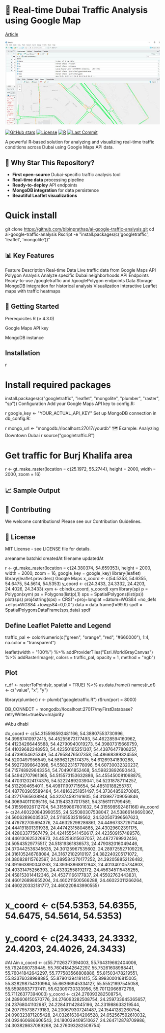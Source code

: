  
 # 🚦 Real-time Dubai Traffic Analysis using Google Map
[Article](https://bibinprathap.medium.com/unlock-dubais-traffic-secrets-real-time-analysis-with-google-maps-r-07971d9207c8)



  ![  Traffic Visualization](google-traffic.jpeg)  


[![GitHub stars](https://img.shields.io/github/stars/bibinprathap/ai-google-traffic-analysis.svg?style=social)](https://github.com/bibinprathap/ai-google-traffic-analysis/stargazers)
[![License](https://img.shields.io/badge/license-MIT-blue.svg)](https://opensource.org/licenses/MIT)
[![R](https://img.shields.io/badge/R-4.3+-blue.svg)](https://www.r-project.org/)
[![Last Commit](https://img.shields.io/github/last-commit/bibinprathap/ai-google-traffic-analysis)](https://github.com/bibinprathap/ai-google-traffic-analysis/commits/main)

A powerful R-based solution for analyzing and visualizing real-time traffic conditions across Dubai using Google Maps API data.

## 🌟 Why Star This Repository?

- **First open-source** Dubai-specific traffic analysis tool
- **Real-time data** processing pipeline
- **Ready-to-deploy** API endpoints
- **MongoDB integration** for data persistence
- **Beautiful Leaflet visualizations**


# Quick install
git clone https://github.com/bibinprathap/ai-google-traffic-analysis.git
cd ai-google-traffic-analysis
Rscript -e "install.packages(c('googletraffic', 'leaflet', 'mongolite'))"


 ## 📊 Key Features
Feature	Description
Real-time Data	Live traffic data from Google Maps API
Polygon Analysis	Analyze specific Dubai neighborhoods
API Endpoints	Ready-to-use /googletraffic and /googlePolygon endpoints
Data Storage	MongoDB integration for historical analysis
Visualization	Interactive Leaflet maps with traffic heatmaps
##  🚀 Getting Started
Prerequisites
R (≥ 4.3.0)

Google Maps API key

MongoDB instance

## Installation
r
# Install required packages
install.packages(c("googletraffic", "leaflet", "mongolite", "plumber", "raster", "sp"))
Configuration
Add your Google Maps API key to config.R:

r
google_key <- "YOUR_ACTUAL_API_KEY"
Set up MongoDB connection in db_config.R:

r
mongo_url <- "mongodb://localhost:27017/yourdb"
🗺️ Example: Analyzing Downtown Dubai
r
source("googletraffic.R")

# Get traffic for Burj Khalifa area
r <- gt_make_raster(location = c(25.1972, 55.2744), 
                    height = 2000, 
                    width = 2000,
                    zoom = 16)
## 📈 Sample Output
 

## 🤝 Contributing
We welcome contributions! Please see our Contribution Guidelines.

## 📜 License
MIT License - see LICENSE file for details.
 
 areaname
    batchid
    createdAt
    filename
    updatedAt


r <- gt_make_raster(location = c(24.380374, 54.659353),
height = 2000,
width = 2000,
zoom = 16,
google_key = google_key)
library(leaflet)
library(leaflet.providers)
Google Maps
x_coord <- c(54.5353, 54.6355, 54.6475, 54.5614, 54.5353)
y_coord <- c(24.3433, 24.3332, 24.4203, 24.4026, 24.3433)
xym <- cbind(x_coord, y_coord)
xym
library(sp)
p = Polygon(xym)
ps = Polygons(list(p),1)
sps = SpatialPolygons(list(ps))
plot(sps)
proj4string(sps) = CRS("+proj=longlat +datum=WGS84 +no_defs +ellps=WGS84 +towgs84=0,0,0")
data = data.frame(f=99.9)
spdf = SpatialPolygonsDataFrame(sps,data)
spdf





## Define Leaflet Palette and Legend

traffic_pal <- colorNumeric(c("green", "orange", "red", "#660000"),
1:4,
na.color = "transparent")

leaflet(width = "100%") %>%
addProviderTiles("Esri.WorldGrayCanvas") %>%
addRasterImage(r, colors = traffic_pal, opacity = 1, method = "ngb")

## Plot

r_df <- rasterToPoints(r, spatial = TRUE) %>% as.data.frame()
names(r_df) <- c("value", "x", "y")

library(plumber)
r <- plumb("googletraffic.R")
r$run(port = 8000)

DB_CONNECT = mongodb://localhost:27017/myFirstDatabase?retryWrites=true&w=majority



#Abu dhabi

#x_coord <- c(54.315598592481166, 54.38807553730996, 54.39987410972415, 54.45255673177493, 54.46228594160962, 54.41234266445588, 54.42790940019273, 54.39807315669759, 54.41039682248953, 54.42350165251307, 54.43876477808257, 54.4739054625349, 54.47958476507358, 54.48668389324558, 54.5200497956549, 54.58962125174375, 54.61269341830288, 54.59273896642898, 54.55822315778096, 54.60730032320237, 54.715748929643354, 54.704901852468, 54.59823892690443, 54.54942707961365, 54.515573153632886, 54.455450081068875, 54.470312024174376, 54.52224892039041, 54.52318787114257, 54.5132904654011, 54.498111997715654, 54.48510188255767, 54.487703905589484, 54.48163251851497, 54.37364856270085, 54.32717665638944, 54.32374592161605, 54.313987709056846, 54.306940111095116, 54.31543337017581, 54.31561111799459, 54.315596926112704, 54.31559867601632, 54.315598592481166)
#y_coord <- c(24.460220843990555, 24.525080307538047, 24.53866149690367, 24.56062896035357, 24.51165532519562, 24.520507396567623, 24.479782705694376, 24.46325298286861, 24.449673372971446, 24.444191801391938, 24.44742315804865, 24.43029602391175, 24.42803377567479, 24.424155541450617, 24.423509157489576, 24.446130625326973, 24.45259315637057, 24.4872769932456, 24.50543529775517, 24.51819361836573, 24.479082016049446, 24.370442536345635, 24.30125967535602, 24.289725527109226, 24.316105246788084, 24.31672102910197, 24.382240205171072, 24.380828115762597, 24.389584270177252, 24.392058852126482, 24.391663890040263, 24.39363868812943, 24.401340105734903, 24.40331475256393, 24.43332558192172, 24.456345115435255, 24.458153014412346, 24.45371166177837, 24.45502763443831, 24.460126898655204, 24.460211500566288, 24.46022011266264, 24.460220332181777, 24.460220843990555)


 # x_coord <- c(54.5353, 54.6355, 54.6475, 54.5614, 54.5353)
 # y_coord <- c(24.3433, 24.3332, 24.4203, 24.4026, 24.3433)
#Al Ain
x_coord <- c(55.71126377394003, 55.764319662404006, 55.7924080739445, 55.76041842642297, 55.75261608988441, 55.76041842642297, 55.777583566808886, 55.81503478219551, 55.83376038988885, 55.87901394181415, 55.899300016815005, 55.828298754310964, 55.66366945334127, 55.55521697545058, 55.55989837737411, 55.62309730333956, 55.70112066872798, 55.71126377394003)
y_coord <- c(24.276093282508754, 24.289606150570776, 24.276093282508754, 24.259733645365657, 24.23768041102987, 24.228431142845196, 24.231988633219544, 24.207795738779183, 24.200679307241487, 24.15441282260754, 24.090323871205428, 24.032616394206528, 24.052567592610032, 24.092460686606543, 24.180039409510627, 24.264712878709986, 24.303828637089268, 24.276093282508754)

